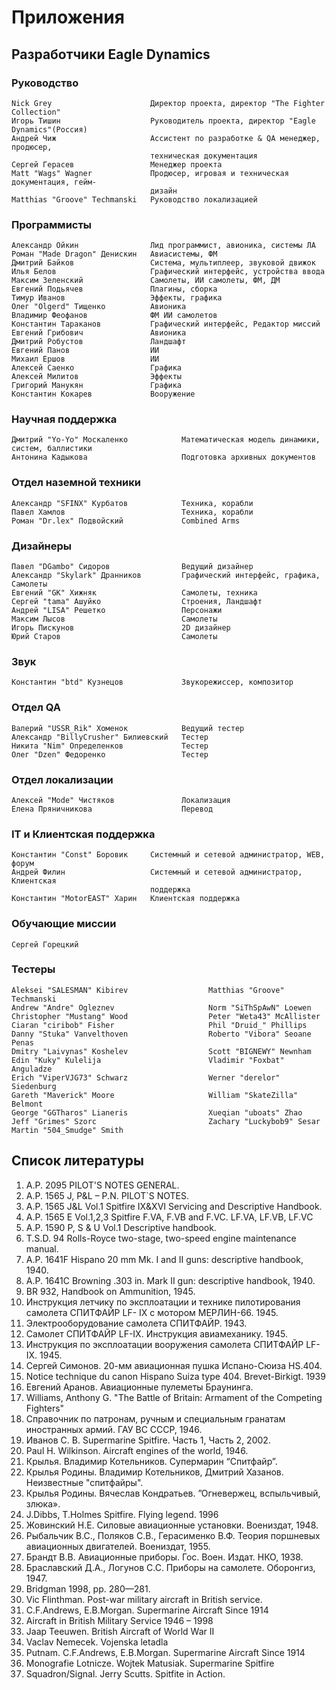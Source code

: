 # Приложения

## Разработчики Eagle Dynamics

### Руководство

    Nick Grey                      Директор проекта, директор "The Fighter Collection"
    Игорь Тишин                    Руководитель проекта, директор "Eagle Dynamics"(Россия)
    Андрей Чиж                     Ассистент по разработке & QA менеджер, продюсер,
                                   техническая документация
    Сергей Герасев                 Менеджер проекта
    Matt "Wags" Wagner             Продюсер, игровая и техническая документация, гейм-
                                   дизайн
    Matthias "Groove" Techmanski   Руководство локализацией



### Программисты

    Александр Ойкин                Лид программист, авионика, системы ЛА
    Роман "Made Dragon" Денискин   Авиасистемы, ФМ
    Дмитрий Байков                 Система, мультиплеер, звуковой движок
    Илья Белов                     Графический интерфейс, устройства ввода
    Максим Зеленский               Самолеты, ИИ самолеты, ФМ, ДМ
    Евгений Подьячев               Плагины, сборка
    Тимур Иванов                   Эффекты, графика
    Олег "Olgerd" Тищенко          Авионика
    Владимир Феофанов              ФМ ИИ самолетов
    Константин Тараканов           Графический интерфейс, Редактор миссий
    Евгений Грибович               Авионика
    Дмитрий Робустов               Ландшафт
    Евгений Панов                  ИИ
    Михаил Ершов                   ИИ
    Алексей Саенко                 Графика
    Алексей Милитов                Эффекты
    Григорий Манукян               Графика
    Константин Кокарев             Вооружение



### Научная поддержка

    Дмитрий "Yo-Yo" Москаленко            Математическая модель динамики, cистем, баллистики
    Антонина Кадыкова                     Подготовка архивных документов



### Отдел наземной техники

    Александр "SFINX" Курбатов            Техника, корабли
    Павел Хамлов                          Техника, корабли
    Роман "Dr.lex" Подвойский             Combined Arms



### Дизайнеры

    Павел "DGambo" Сидоров                Ведущий дизайнер
    Александр "Skylark" Дранников         Графический интерфейс, графика, Самолеты
    Евгений "GK" Хижняк                   Самолеты, техника
    Сергей "tama" Ашуйко                  Строения, Ландшафт
    Андрей "LISA" Решетко                 Персонажи
    Максим Лысов                          Самолеты
    Игорь Пискунов                        2D дизайнер
    Юрий Старов                           Самолеты



### Звук

    Константин "btd" Кузнецов             Звукорежиссер, композитор



### Отдел QA

    Валерий "USSR_Rik" Хоменок            Ведущий тестер
    Александр "BillyCrusher" Билиевский   Тестер
    Никита "Nim" Определенков             Тестер
    Олег "Dzen" Федоренко                 Тестер



### Отдел локализации

    Алексей "Mode" Чистяков               Локализация
    Елена Пряничникова                    Перевод



### IT и Клиентская поддержка

    Константин "Const" Боровик     Системный и сетевой администратор, WEB, форум
    Андрей Филин                   Системный и сетевой администратор, Клиентская
                                   поддержка
    Константин "MotorEAST" Харин   Клиентская поддержка



### Обучающие миссии

    Сергей Горецкий



### Тестеры

    Aleksei "SALESMAN" Kibirev                  Matthias "Groove" Techmanski
    Andrew "Andre" Ogleznev                     Norm "SiThSpAwN" Loewen
    Christopher "Mustang" Wood                  Peter "Weta43" McAllister
    Ciaran "ciribob" Fisher                     Phil "Druid_" Phillips
    Danny "Stuka" Vanvelthoven                  Roberto "Vibora" Seoane Penas
    Dmitry "Laivynas" Koshelev                  Scott "BIGNEWY" Newnham
    Edin "Kuky" Kulelija                        Vladimir "Foxbat" Anguladze
    Erich "ViperVJG73" Schwarz                  Werner "derelor" Siedenburg
    Gareth "Maverick" Moore                     William "SkateZilla" Belmont
    George "GGTharos" Lianeris                  Xueqian "uboats" Zhao
    Jeff "Grimes" Szorc                         Zachary "Luckybob9" Sesar
    Martin "504_Smudge" Smith

## Список литературы

1.    A.P. 2095 PILOT'S NOTES GENERAL.
2.    A.P. 1565 J, P&L – P.N. PILOT`S NOTES.
3.    A.P. 1565 J&L Vol.1 Spitfire IX&XVI Servicing and Descriptive Handbook.
4.    A.P. 1565 E Vol.1,2,3 Spitfire F.VA, F.VB and F.VC. LF.VA, LF.VB, LF.VC
5.    A.P. 1590 P, S & U Vol.1 Descriptive handbook.
6.    T.S.D. 94 Rolls-Royce two-stage, two-speed engine maintenance manual.
7.    A.P. 1641F Hispano 20 mm Mk. I and II guns: descriptive handbook, 1940.
8.    A.P. 1641C Browning .303 in. Mark II gun: descriptive handbook, 1940.
9.    BR 932, Handbook on Ammunition, 1945.
10.   Инструкция летчику по эксплоатации и технике пилотирования самолета СПИТФАЙР LF-
      IX с мотором МЕРЛИН-66. 1945.
11.   Электрооборудование самолета СПИТФАЙР. 1943.
12.   Самолет СПИТФАЙР LF-IX. Инструкция авиамеханику. 1945.
13.   Инструкция по эксплоатации вооружения самолета СПИТФАЙР LF-IX. 1945.
14.   Сергей Симонов. 20-мм авиационная пушка Испано-Сюиза HS.404.
15.   Notice technique du canon Hispano Suiza type 404. Brevet-Birkigt. 1939
16.   Евгений Аранов. Авиационные пулеметы Браунинга.
17.   Williams, Anthony G. "The Battle of Britain: Armament of the Competing Fighters"
18.   Справочник по патронам, ручным и специальным гранатам иностранных армий. ГАУ ВС
      СССР, 1946.
19.   Иванов С. В. Supermarine Spitfire. Часть 1, Часть 2, 2002.
20.   Paul H. Wilkinson. Aircraft engines of the world, 1946.
21.   Крылья. Владимир Котельников. Супермарин “Спитфайр”.
22.   Крылья Родины. Владимир Котельников, Дмитрий Хазанов. Неизвестные "спитфайры".
23.   Крылья Родины. Вячеслав Кондратьев. ”Огневержец, вспыльчивый, злюка».
24.   J.Dibbs, T.Holmes Spitfire. Flying legend. 1996
25.   Жовинский Н.Е. Силовые авиационные установки. Воениздат, 1948.
26.   Рыбальчик В.С., Поляков С.В., Герасименко В.Ф. Теория поршневых авиационных
      двигателей. Воениздат, 1955.
27.   Брандт В.В. Авиационные приборы. Гос. Воен. Издат. НКО, 1938.
28.   Браславский Д.А., Логунов С.С. Приборы на самолете. Оборонгиз, 1947.
29.   Bridgman 1998, pp. 280—281.
30.   Vic Flinthman. Post-war military aircraft in British service.
31.   C.F.Andrews, E.B.Morgan. Supermarine Aircraft Since 1914
32.   Aircraft in British Military Service 1946 – 1998
33.   Jaap Teeuwen. British Aircraft of World War II
34.   Vaclav Nemecek. Vojenska letadla
35.   Putnam. C.F.Andrews, E.B.Morgan. Supermarine Aircraft Since 1914
36.   Monografie Lotnicze. Wojtek Matusiak. Supermarine Spitfire
37.   Squadron/Signal. Jerry Scutts. Spitfite in Action.








